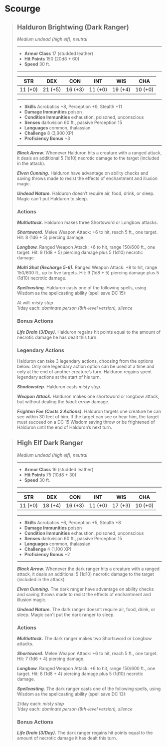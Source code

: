 # Scourge

> ## Halduron Brightwing (Dark Ranger) <!-- https://wc5e-cr-calculator.frogvall.com/?v2;0;16;10d8+30+6*1d10;6;12;2*(1d8+4+1d10);0;0;0;0;0;;;;;3;;;;;;;;;;1;;;;;;;;10;;;;;;;2;2;1;3;1;0;1;3;;is1;;is2;;is3; -->
> *Medium undead (high elf), neutral*
> ___
> - **Armor Class** 17 (studded leather)
> - **Hit Points** 150 (20d8 + 60)
> - **Speed** 30 ft.
> ___
> STR | DEX | CON | INT | WIS | CHA
>|:---:|:---:|:---:|:---:|:---:|:---:|
> 11 (+0)|21 (+5)|16 (+3)|11 (+0)|19 (+4)|10 (+0)|
> ___
> - **Skills** Acrobatics +8, Perception +9, Stealth +11
> - **Damage Immunities** poison
> - **Condition Immunities** exhaustion, poisoned, unconscious
> - **Senses** darkvision 60 ft., passive Perception 15
> - **Languages** common, thalassian
> - **Challenge** 8 (3,900 XP)
> - **Proficiency Bonus** +3
> ___
>
> ***Black Arrow.*** Whenever Halduron hits a creature with a ranged attack, it deals an additional 5 (1d10) necrotic damage to the target (included in the attack).
>	
> ***Elven Cunning.*** Halduron have advantage on ability checks and saving throws made to resist the effects of enchantment and illusion magic.
>
> ***Undead Nature.*** Halduron doesn’t require air, food, drink, or sleep. Magic can't put Halduron to sleep.
>   
> ### Actions 
> ***Multiattack.*** Halduron makes three Shortsword or Longbow attacks.
>
> ***Shortsword.*** Melee Weapon Attack: +6 to hit, reach 5 ft., one target. Hit: 8 (1d6 + 5) piercing damage.
>
> ***Longbow.*** Ranged Weapon Attack: +6 to hit, range 150/600 ft., one target. Hit: 9 (1d8 + 5) piercing damage plus 5 (1d10) necrotic damage.
>
> ***Multi Shot (Recharge 5-6).*** Ranged Weapon Attack: +8 to hit, range 150/600 ft., up to five targets. Hit: 9 (1d8 + 5) piercing damage plus 5 (1d10) necrotic damage.
>
> ***Spellcasting.*** Halduron casts one of the following spells, using Wisdom as the spellcasting ability (spell save DC 15):
>
> At will: *misty step*
> <br>1/day each: *dominate person (8th-level version), silence*
>
> ### Bonus Actions
> ***Life Drain (3/Day).*** Halduron regains hit points equal to the amount of necrotic damage he has dealt this turn.
>
> ### Legendary Actions
> Halduron can take 3 legendary actions, choosing from the options below. Only one legendary action option can be used at a time and only at the end of another creature’s turn. Halduron regains spent legendary actions at the start of his turn.
>
> ***Shadowstep.*** Halduron casts *misty step*.
>
> ***Weapon Attack.*** Halduron makes one shortsword or longbow attack, but without dealing the *black arrow* damage.
>
> ***Frighten Foe (Costs 2 Actions).*** Halduron targets one creature he can see within 30 feet of him. If the target can see or hear him, the target must succeed on a DC 15 Wisdom saving throw or be frightened of Halduron until the end of Halduron’s next turn.

> ## High Elf Dark Ranger <!-- https://wc5e-cr-calculator.frogvall.com/?v2;0;16;10d8+30+6*1d10;6;12;2*(1d8+4+1d10);0;0;0;0;0;;;;;3;;;;;;;;;;1;;;;;;;;10;;;;;;;2;2;1;3;1;0;1;3;;is1;;is2;;is3; -->
> *Medium undead (high elf), neutral*
> ___
> - **Armor Class** 16 (studded leather)
> - **Hit Points** 75 (10d8 + 30)
> - **Speed** 30 ft.
> ___
> STR | DEX | CON | INT | WIS | CHA
>|:---:|:---:|:---:|:---:|:---:|:---:|
> 11 (+0)|18 (+4)|16 (+3)|11 (+0)|17 (+3)|10 (+0)|
> ___
> - **Skills** Acrobatics +6, Perception +5, Stealth +8
> - **Damage Immunities** poison
> - **Condition Immunities** exhaustion, poisoned, unconscious
> - **Senses** darkvision 60 ft., passive Perception 15
> - **Languages** common, thalassian
> - **Challenge** 4 (1,100 XP)
> - **Proficiency Bonus** +2
> ___
>
> ***Black Arrow.*** Whenever the dark ranger hits a creature with a ranged attack, it deals an additional 5 (1d10) necrotic damage to the target (included in the attack).
>	
> ***Elven Cunning.*** The dark ranger have advantage on ability checks and saving throws made to resist the effects of enchantment and illusion magic.
>
> ***Undead Nature.*** The dark ranger doesn’t require air, food, drink, or sleep. Magic can't put the dark ranger to sleep.
>   
> ### Actions 
> ***Multiattack.*** The dark ranger makes two Shortsword or Longbow attacks.
>
> ***Shortsword.*** Melee Weapon Attack: +6 to hit, reach 5 ft., one target. Hit: 7 (1d6 + 4) piercing damage.
>
> ***Longbow.*** Ranged Weapon Attack: +6 to hit, range 150/600 ft., one target. Hit: 8 (1d8 + 4) piercing damage plus 5 (1d10) necrotic damage.
>
> ***Spellcasting.*** The dark ranger casts one of the following spells, using Wisdom as the spellcasting ability (spell save DC 13):
>
> 2/day each: *misty step*
> <br>1/day each: *dominate person (8th-level version), silence*
>
> ### Bonus Actions
> ***Life Drain (3/Day).*** The dark ranger regains hit points equal to the amount of necrotic damage it has dealt this turn. 